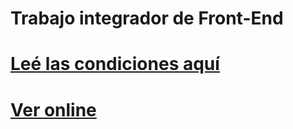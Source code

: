 # Trabajo integrador de Front-End
# [Leé las condiciones aquí](https://cac2022c1-fullstackjava-22033.github.io/cac-integrador-front-2022c1/enunciado/enunciado.html)
# [Ver online](https://juanbautistafabrizi.github.io/cac-integrador-front-2022c1/)
